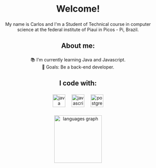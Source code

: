 
<h1 align="center">Welcome!</h1>

###

<p align="center">My name is Carlos and I'm a Student of Technical course in computer science at the federal institute of Piauí in Picos - Pi, Brazil.</p>

###

<h2 align="center">About me:</h2>

###

<p align="center">📚 I'm currently learning Java and Javascript.<br>🎯 Goals: Be a back-end developer.</p>

###

<h2 align="center">I code with:</h2>

###

<div align="center">
  <img src="https://cdn.jsdelivr.net/gh/devicons/devicon/icons/java/java-original.svg" height="40" alt="java logo"  />
  <img width="12" />
  <img src="https://cdn.jsdelivr.net/gh/devicons/devicon/icons/javascript/javascript-original.svg" height="40" alt="javascript logo"  />
  <img width="12" />
  <img src="https://cdn.jsdelivr.net/gh/devicons/devicon/icons/postgresql/postgresql-plain-wordmark.svg" height="40" alt="postgresql logo"  />
</div>

###

<div align="center">
  <img src="https://github-readme-stats.vercel.app/api/top-langs?username=Kkrloz&locale=en&hide_title=false&layout=compact&card_width=320&langs_count=5&theme=dracula&hide_border=true&order=2" height="150" alt="languages graph"  />
</div>
